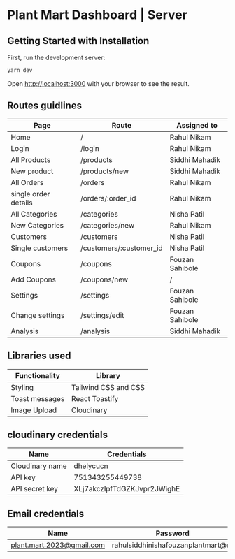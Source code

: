 # Plant Mart Dashboard | Server

## Getting Started with Installation

First, run the development server:

```bash
yarn dev
```

Open [http://localhost:3000](http://localhost:3000) with your browser to see the result.

## Routes guidlines

| Page                 | Route                   | Assigned to     |
| -------------------- | ----------------------- | --------------- |
| Home                 | /                       | Rahul Nikam     |
| Login                | /login                  | Rahul Nikam     |
| All Products         | /products               | Siddhi Mahadik  |
| New product          | /products/new           | Siddhi Mahadik  |
| All Orders           | /orders                 | Rahul Nikam     |
| single order details | /orders/:order_id       | Rahul Nikam     |
| All Categories       | /categories             | Nisha Patil     |
| New Categories       | /categories/new         | Rahul Nikam     |
| Customers            | /customers              | Nisha Patil     |
| Single customers     | /customers/:customer_id | Nisha Patil     |
| Coupons              | /coupons                | Fouzan Sahibole |
| Add Coupons          | /coupons/new            | /               |
| Settings             | /settings               | Fouzan Sahibole |
| Change settings      | /settings/edit          | Fouzan Sahibole |
| Analysis             | /analysis               | Siddhi Mahadik  |

## Libraries used

| Functionality  | Library              |
| -------------- | -------------------- |
| Styling        | Tailwind CSS and CSS |
| Toast messages | React Toastify       |
| Image Upload   | Cloudinary           |

## cloudinary credentials

| Name            | Credentials                 |
| --------------- | --------------------------- |
| Cloudinary name | dhelycucn                   |
| API key         | 751343255449738             |
| API secret key  | XLj7akczlpfTdGZKJvpr2JWighE |

## Email credentials

| Name                      | Password                          |
| ------------------------- | --------------------------------- |
| plant.mart.2023@gmail.com | rahulsiddhinishafouzanplantmart@@ |
